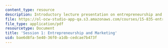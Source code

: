 ```yaml
---
content_type: resource
description: Introductory lecture presentation on entrepreneurship and marketing.
file: https://ol-ocw-studio-app-qa.s3.amazonaws.com/courses/15-835-entrepreneurial-marketing-spring-2002/bae6d8fa5e4036f0a1dbcedcae7b473f_session1.pdf
file_type: application/pdf
resourcetype: Document
title: 'Session 1: Entrepreneurship and Marketing'
uid: bae6d8fa-5e40-36f0-a1db-cedcae7b473f
---
```

